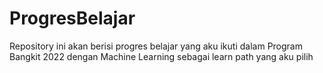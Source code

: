 # ProgresBelajar
Repository ini akan berisi progres belajar yang aku ikuti dalam Program Bangkit 2022 dengan Machine Learning sebagai learn path yang aku pilih
